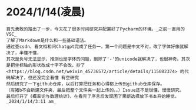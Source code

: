 # 2024/1/14(凌晨)
    首先勇敢的踏出了一步，今天花了很多时间研究并配置好了Pycharm的环境。_之前一直用的VSC_
    了解了Markdown是什么和一些基础语法。
    通过查csdn、看文档和问Chatgpt完成了任务一，第一个问题是中文不对，改了字体好像就解决了，半懂不懂，
    其次是负号无法显示，推测也是字体的问题，删除了'-'的unicode就解决了，也很神奇。其次是把坐标轴的形状改成十字不会改，抄了<https://blog.csdn.net/weixin_45736572/article/details/115082374> 的代码解决了，但还没完全看懂 有空研究
    然后研究了一下github仓库，以后打算把任务和心得都上传到github仓库保存。
    （有猪b不会新建文件夹，最后把整个文件夹一起上传的。。）Issue还不是很懂，慢慢研究。
    最后打开了《概率论与数理统计》，在看完了序言后发现困了果断选择放下书本开始睡觉。
    _2024/1/14/3:11 am_


